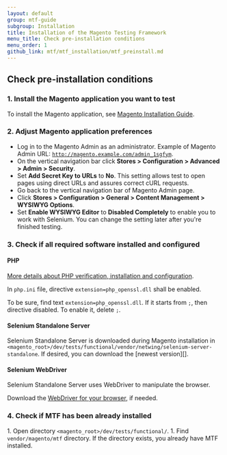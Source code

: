 ```yaml
---
layout: default
group: mtf-guide
subgroup: Installation
title: Installation of the Magento Testing Framework
menu_title: Check pre-installation conditions
menu_order: 1
github_link: mtf/mtf_installation/mtf_preinstall.md
---
```


<h2 id="mtf_install_pre">Check pre-installation conditions</h2>

<h3 id="mtf_install_pre_inst-magento">1. Install the Magento application you want to test</h3>
To install the Magento application, see <a href="{{ site.gdeurl }}install-gde/bk-install-guide.html">Magento Installation Guide</a>.

<h3 id="mtf_install_pre_adj-magento">2. Adjust Magento application preferences</h3>

-    Log in to the Magento Admin as an administrator. Example of Magento Admin URL: <code>http://magento.example.com/admin_1sgfym</code>.
-    On the vertical navigation bar click **Stores &gt; Configuration &gt; Advanced &gt; Admin &gt; Security**.
-    Set **Add Secret Key to URLs** to **No**. This setting allows test to open pages using direct URLs and assures correct cURL requests.
-    Go back to the vertical navigation bar of Magento Admin page.
-    Click **Stores &gt; Configuration &gt; General &gt; Content Management &gt; WYSIWYG Options**.
-    Set **Enable WYSIWYG Editor** to **Disabled Completely** to enable you to work with Selenium. You can change the setting later after you're finished testing.

<h3 id="mtf_install_pre_tools">3. Check if all required software installed and configured</h3>

<h4 id="mtf_install_pre_tools_apache">PHP</h4>

<a href="{{ site.gdeurl }}install-gde/prereq/php-ubuntu.html">More details about PHP verification, installation and configuration</a>.

<div class="bs-callout bs-callout-warning">
    <p>In <code>php.ini</code> file, directive <code>extension=php_openssl.dll</code> shall be enabled.</p>
<p> To be sure, find text <code>extension=php_openssl.dll</code>. If it starts from <code>;</code>, then directive disabled. To enable it, delete <code>;</code>.</p>
</div>

<h4 id="mtf_install_pre_tools_apache">Selenium Standalone Server</h4>
Selenium Standalone Server is downloaded during Magento installation in <code>&lt;magento_root&gt;/dev/tests/functional/vendor/netwing/selenium-server-standalone</code>.
If desired, you can download the [newest version][].


<h4 id="mtf_install_pre_tools_apache">Selenium WebDriver</h4>
Selenium Standalone Server uses WebDriver to manipulate the browser.

Download the [WebDriver for your browser][], if needed. 

<h3 id="mtf_install_pre_mtf-check">4. Check if MTF has been already installed</h3>
1. Open directory <code>&lt;magento_root&gt;/dev/tests/functional/</code>.
1. Find <code>vendor/magento/mtf</code> directory. If the directory exists, you already have MTF installed.



[official web-site]: http://www.seleniumhq.org/download/
[newest version]: http://www.seleniumhq.org/download/
[WebDriver for your browser]: http://www.seleniumhq.org/about/platforms.jsp#browsers